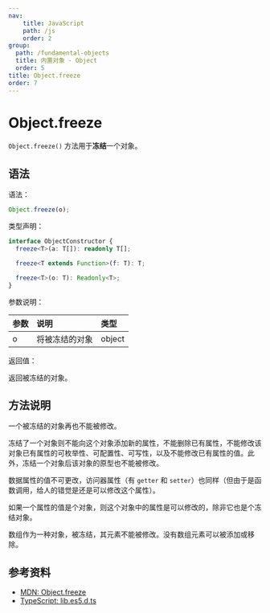 ```yaml
---
nav:
    title: JavaScript
    path: /js
    order: 2
group:
  path: /fundamental-objects
  title: 内置对象 - Object
  order: 5
title: Object.freeze
order: 7
---
```


# Object.freeze

`Object.freeze()` 方法用于**冻结**一个对象。

## 语法

语法：

```js
Object.freeze(o);
```

类型声明：

```ts
interface ObjectConstructor {
  freeze<T>(a: T[]): readonly T[];

  freeze<T extends Function>(f: T): T;

  freeze<T>(o: T): Readonly<T>;
}
```

参数说明：

| 参数 | 说明           | 类型   |
| :--- | :------------- | :----- |
| o    | 将被冻结的对象 | object |

返回值：

返回被冻结的对象。

## 方法说明

一个被冻结的对象再也不能被修改。

冻结了一个对象则不能向这个对象添加新的属性，不能删除已有属性，不能修改该对象已有属性的可枚举性、可配置性、可写性，以及不能修改已有属性的值。此外，冻结一个对象后该对象的原型也不能被修改。

数据属性的值不可更改，访问器属性（有 `getter` 和 `setter`）也同样（但由于是函数调用，给人的错觉是还是可以修改这个属性）。

如果一个属性的值是个对象，则这个对象中的属性是可以修改的，除非它也是个冻结对象。

数组作为一种对象，被冻结，其元素不能被修改。没有数组元素可以被添加或移除。

## 参考资料

- [MDN: Object.freeze](https://developer.mozilla.org/zh-CN/docs/Web/JavaScript/Reference/Global_Objects/Object/freeze)
- [TypeScript: lib.es5.d.ts](https://github.com/microsoft/TypeScript/blob/main/lib/lib.es5.d.ts)
